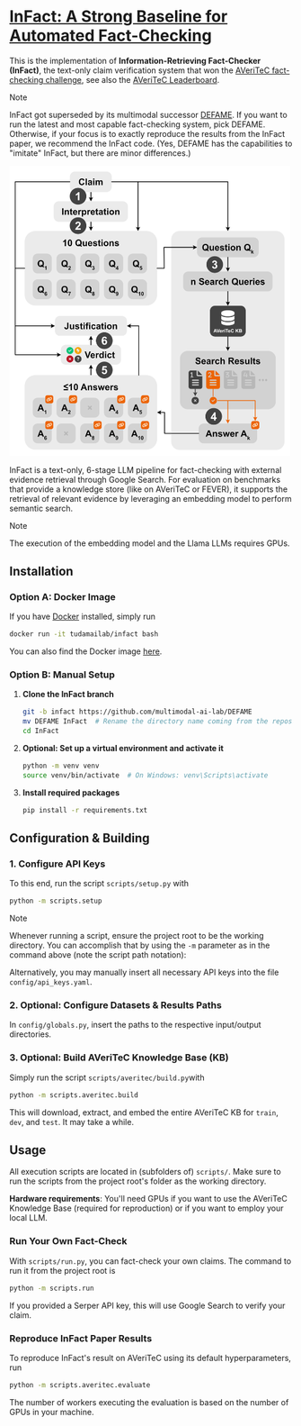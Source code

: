 # [InFact: A Strong Baseline for Automated Fact-Checking](https://aclanthology.org/2024.fever-1.12/)

This is the implementation of **Information-Retrieving Fact-Checker (InFact)**, the text-only claim verification system that won the [AVeriTeC fact-checking challenge](https://fever.ai/task.html), see also the [AVeriTeC Leaderboard](https://eval.ai/web/challenges/challenge-page/2285/leaderboard/5655).

> [!NOTE]
> InFact got superseded by its multimodal successor [DEFAME](https://github.com/multimodal-ai-lab/DEFAME). If you want to run the latest and most capable fact-checking system, pick DEFAME. Otherwise, if your focus is to exactly reproduce the results from the InFact paper, we recommend the InFact code. (Yes, DEFAME has the capabilities to "imitate" InFact, but there are minor differences.)

<img src="resources%2FConcept%20Figure.png" width="500">

InFact is a text-only, 6-stage LLM pipeline for fact-checking with external evidence retrieval through Google Search. For evaluation on benchmarks that provide a knowledge store (like on AVeriTeC or FEVER), it supports the retrieval of relevant evidence by leveraging an embedding model to perform semantic search.

> [!NOTE]
> The execution of the embedding model and the Llama LLMs requires GPUs.


## Installation
### Option A: Docker Image
If you have [Docker](https://www.docker.com/) installed, simply run
```bash
docker run -it tudamailab/infact bash
```
You can also find the Docker image [here](https://hub.docker.com/r/tudamailab/infact).

### Option B: Manual Setup
  1. **Clone the InFact branch**
      ```bash
      git -b infact https://github.com/multimodal-ai-lab/DEFAME
      mv DEFAME InFact  # Rename the directory name coming from the repository
      cd InFact
      ```

  2. **Optional: Set up a virtual environment and activate it**
      ```bash
      python -m venv venv
      source venv/bin/activate  # On Windows: venv\Scripts\activate
      ```

  3. **Install required packages**
      ```bash
      pip install -r requirements.txt
      ```

## Configuration & Building
### 1. Configure API Keys
To this end, run the script `scripts/setup.py` with
```bash
python -m scripts.setup
```
> [!NOTE]
> Whenever running a script, ensure the project root to be the working directory. You can accomplish that by using the `-m` parameter as in the command above (note the script path notation):

Alternatively, you may manually insert all necessary API keys into the file `config/api_keys.yaml`.

### 2. Optional: Configure Datasets & Results Paths
In `config/globals.py`, insert the paths to the respective input/output directories.

### 3. Optional: Build AVeriTeC Knowledge Base (KB)
Simply run the script `scripts/averitec/build.py`with
```bash
python -m scripts.averitec.build
```
This will download, extract, and embed the entire AVeriTeC KB for `train`, `dev`, and `test`. It may take a while.


## Usage
All execution scripts are located in (subfolders of) `scripts/`. Make sure to run the scripts from the project root's folder as the working directory.

**Hardware requirements**: You'll need GPUs if you want to use the AVeriTeC Knowledge Base (required for reproduction) or if you want to employ your local LLM.

### Run Your Own Fact-Check
With `scripts/run.py`, you can fact-check your own claims. The command to run it from the project root is
```bash
python -m scripts.run
```
If you provided a Serper API key, this will use Google Search to verify your claim.

### Reproduce InFact Paper Results
To reproduce InFact's result on AVeriTeC using its default hyperparameters, run
```bash
python -m scripts.averitec.evaluate
```
The number of workers executing the evaluation is based on the number of GPUs in your machine.
